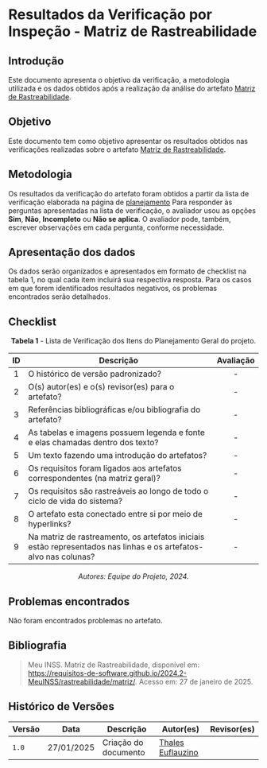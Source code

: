 # Resultados da Verificação por Inspeção - Matriz de Rastreabilidade

## Introdução

Este documento apresenta o objetivo da verificação, a metodologia utilizada e os dados obtidos após a realização da análise do artefato [Matriz de Rastreabilidade](https://requisitos-de-software.github.io/2024.2-MeuINSS/rastreabilidade/matriz/).

## Objetivo

Este documento tem como objetivo apresentar os resultados obtidos nas verificações realizadas sobre o artefato [Matriz de Rastreabilidade](https://requisitos-de-software.github.io/2024.2-MeuINSS/rastreabilidade/matriz/).

## Metodologia

Os resultados da verificação do artefato foram obtidos a partir da lista de verificação elaborada na página de [planejamento](../entrega6/planej2-e6.md) Para responder às perguntas apresentadas na lista de verificação, o avaliador usou as opções **Sim**, **Não**, **Incompleto** ou **Não se aplica**. O avaliador pode, também, escrever observações em cada pergunta, conforme necessidade.

## Apresentação dos dados

Os dados serão organizados e apresentados em formato de checklist na tabela 1, no qual cada item incluirá sua respectiva resposta. Para os casos em que forem identificados resultados negativos, os problemas encontrados serão detalhados.

## Checklist

<center>

**Tabela 1** - Lista de Verificação dos Itens do Planejamento Geral do projeto.

|        ID        | Descrição                                                                                                           | Avaliação  |
| :--------------: | ------------------------------------------------------------------------------------------------------------------- | :--------: | 
| 1 | O histórico de versão padronizado? | - |
| 2 | O(s) autor(es) e o(s) revisor(es) para o artefato? | - |
| 3 | Referências bibliográficas e/ou bibliografia do artefato? | - |
| 4 | As tabelas e imagens possuem legenda e fonte e elas chamadas dentro dos texto? | - |
| 5 | Um texto fazendo uma introdução do artefatos? | - |
| 6 | Os requisitos foram ligados aos artefatos correspondentes (na matriz geral)? | - |
| 7 | Os requisitos são rastreáveis ao longo de todo o ciclo de vida do sistema? | - |
| 8 | O artefato esta conectado entre si por meio de hyperlinks? | - |
| 9 | Na matriz de rastreamento, os artefatos iniciais estão representados nas linhas e os artefatos-alvo nas colunas? | - |


_Autores: Equipe do Projeto, 2024._

</center>

## Problemas encontrados

Não foram encontrados problemas no artefato.

## Bibliografia

> Meu INSS. Matriz de Rastreabilidade, disponível em: https://requisitos-de-software.github.io/2024.2-MeuINSS/rastreabilidade/matriz/. Acesso em: 27 de janeiro de 2025.

## Histórico de Versões

| Versão  | Data | Descrição | Autor(es) | Revisor(es) |
| -------- | ------ | ------ | ---------- | ---------- |
| `1.0` | 27/01/2025 | Criação do documento  | [Thales Euflauzino](https://github.com/thaleseuflauzino) |  |
